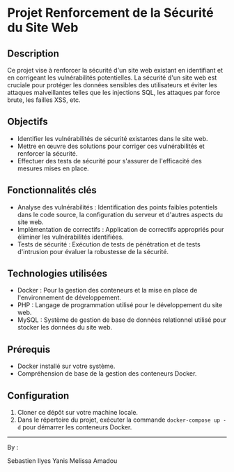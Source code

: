 # Projet Renforcement de la Sécurité du Site Web

## Description
Ce projet vise à renforcer la sécurité d'un site web existant en identifiant et en corrigeant les vulnérabilités potentielles. La sécurité d'un site web est cruciale pour protéger les données sensibles des utilisateurs et éviter les attaques malveillantes telles que les injections SQL, les attaques par force brute, les failles XSS, etc.

## Objectifs
- Identifier les vulnérabilités de sécurité existantes dans le site web.
- Mettre en œuvre des solutions pour corriger ces vulnérabilités et renforcer la sécurité.
- Effectuer des tests de sécurité pour s'assurer de l'efficacité des mesures mises en place.


## Fonctionnalités clés
- Analyse des vulnérabilités : Identification des points faibles potentiels dans le code source, la configuration du serveur et d'autres aspects du site web.
- Implémentation de correctifs : Application de correctifs appropriés pour éliminer les vulnérabilités identifiées.
- Tests de sécurité : Exécution de tests de pénétration et de tests d'intrusion pour évaluer la robustesse de la sécurité.


## Technologies utilisées
- Docker : Pour la gestion des conteneurs et la mise en place de l'environnement de développement.
- PHP : Langage de programmation utilisé pour le développement du site web.
- MySQL : Système de gestion de base de données relationnel utilisé pour stocker les données du site web.

## Prérequis
- Docker installé sur votre système.
- Compréhension de base de la gestion des conteneurs Docker.

## Configuration
1. Cloner ce dépôt sur votre machine locale.
2. Dans le répertoire du projet, exécuter la commande `docker-compose up -d` pour démarrer les conteneurs Docker.
---

By : 

Sebastien
Ilyes 
Yanis 
Melissa
Amadou 
